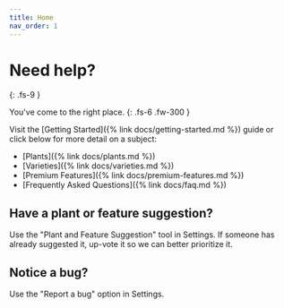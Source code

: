 ```yaml
---
title: Home
nav_order: 1
---
```


# Need help? 
{: .fs-9 }

You've come to the right place.
{: .fs-6 .fw-300 }


Visit the [Getting Started]({% link docs/getting-started.md %}) guide or click below for more detail on a subject:

- [Plants]({% link docs/plants.md %})
- [Varieties]({% link docs/varieties.md %})
- [Premium Features]({% link docs/premium-features.md %})
- [Frequently Asked Questions]({% link docs/faq.md %})

## Have a plant or feature suggestion? 
Use the "Plant and Feature Suggestion" tool in Settings. If someone has already suggested it, up-vote it so we can better prioritize it.

## Notice a bug?
Use the "Report a bug" option in Settings.

